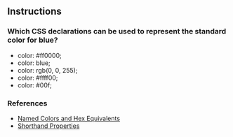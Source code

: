 ## Instructions

### Which CSS declarations can be used to represent the standard color for blue?

- color: #ff0000;
- color: blue;
- color: rgb(0, 0, 255);
- color: #ffff00;
- color: #00f;

### References

- [Named Colors and Hex Equivalents](https://css-tricks.com/snippets/css/named-colors-and-hex-equivalents/)
- [Shorthand Properties](https://developer.mozilla.org/en-US/docs/Web/CSS/Shorthand_properties)